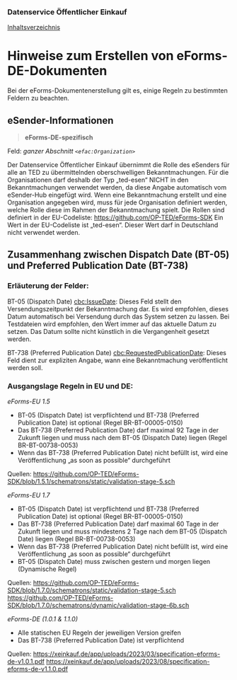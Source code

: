 ### Datenservice Öffentlicher Einkauf
[Inhaltsverzeichnis](/documentation/documentation.md)
<br>

# Hinweise zum Erstellen von eForms-DE-Dokumenten

Bei der eForms-Dokumentenerstellung gilt es, einige Regeln zu bestimmten Feldern zu beachten.

## eSender-Informationen
>**eForms-DE-spezifisch**

Feld: *ganzer Abschnitt ```<efac:Organization>```*

Der Datenservice Öffentlicher Einkauf übernimmt die Rolle des eSenders für alle an TED zu übermittelnden oberschwelligen Bekanntmachungen. Für die Organisationen darf deshalb der Typ „ted-esen“ NICHT in den Bekanntmachungen verwendet werden, da diese Angabe automatisch vom eSender-Hub eingefügt wird.
Wenn eine Bekanntmachung erstellt und eine Organisation angegeben wird, muss für jede Organisation definiert werden, welche Rolle diese im Rahmen der Bekanntmachung spielt. Die Rollen sind definiert in der EU-Codeliste: https://github.com/OP-TED/eForms-SDK
Ein Wert in der EU-Codeliste ist „ted-esen“. Dieser Wert darf in Deutschland nicht verwendet werden. 
<br>

## Zusammenhang zwischen Dispatch Date (BT-05) und Preferred Publication Date (BT-738)

### Erläuterung der Felder:

BT-05 (Dispatch Date)  <cbc:IssueDate>: Dieses Feld stellt den Versendungszeitpunkt der Bekanntmachung dar. Es wird empfohlen, dieses Datum automatisch bei Versendung durch das System setzen zu lassen. Bei Testdateien wird empfohlen, den Wert immer auf das aktuelle Datum zu setzen. Das Datum sollte nicht künstlich in die Vergangenheit gesetzt werden. 

BT-738 (Preferred Publication Date) <cbc:RequestedPublicationDate>: Dieses Feld dient zur expliziten Angabe, wann eine Bekanntmachung veröffentlicht werden soll.


### Ausgangslage Regeln in EU und DE:

_eForms-EU 1.5_

- BT-05 (Dispatch Date) ist verpflichtend und BT-738 (Preferred Publication Date) ist optional (Regel BR-BT-00005-0150)
- Das BT-738 (Preferred Publication Date) darf maximal 92 Tage in der Zukunft liegen und muss nach dem BT-05 (Dispatch Date) liegen (Regel BR-BT-00738-0053)
- Wenn das BT-738 (Preferred Publication Date) nicht befüllt ist, wird eine Veröffentlichung „as soon as possible“ durchgeführt

Quellen:
https://github.com/OP-TED/eForms-SDK/blob/1.5.1/schematrons/static/validation-stage-5.sch

_eForms-EU 1.7_

- BT-05 (Dispatch Date) ist verpflichtend und BT-738 (Preferred Publication Date) ist optional (Regel BR-BT-00005-0150)
- Das BT-738 (Preferred Publication Date) darf maximal 60 Tage in der Zukunft liegen und muss mindestens 2 Tage nach dem BT-05 (Dispatch Date) liegen (Regel BR-BT-00738-0053)
- Wenn das BT-738 (Preferred Publication Date) nicht befüllt ist, wird eine Veröffentlichung „as soon as possible“ durchgeführt
- BT-05 (Dispatch Date) muss zwischen gestern und morgen liegen (Dynamische Regel)

Quellen:
https://github.com/OP-TED/eForms-SDK/blob/1.7.0/schematrons/static/validation-stage-5.sch
https://github.com/OP-TED/eForms-SDK/blob/1.7.0/schematrons/dynamic/validation-stage-6b.sch

_eForms-DE (1.0.1 & 1.1.0)_

- Alle statischen EU Regeln der jeweiligen Version greifen
- Das BT-738 (Preferred Publication Date) ist verpflichtend

Quellen: https://xeinkauf.de/app/uploads/2023/03/specification-eforms-de-v1.0.1.pdf
https://xeinkauf.de/app/uploads/2023/08/specification-eforms-de-v1.1.0.pdf
